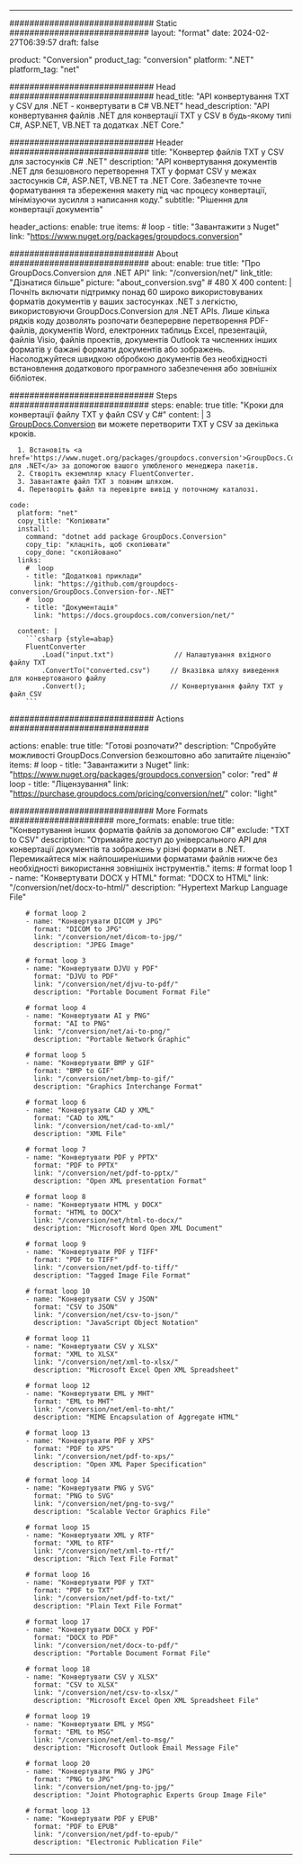  
---
############################# Static ############################
layout: "format"
date: 2024-02-27T06:39:57
draft: false

product: "Conversion"
product_tag: "conversion"
platform: ".NET"
platform_tag: "net"

############################# Head #############################
head_title: "API конвертування TXT у CSV для .NET - конвертувати в C# VB.NET"
head_description: "API конвертування файлів .NET для конвертації TXT у CSV в будь-якому типі C#, ASP.NET, VB.NET та додатках .NET Core."

############################# Header ############################
title: "Конвертер файлів TXT у CSV для застосунків C# .NET" 
description: "API конвертування документів .NET для безшовного перетворення TXT у формат CSV у межах застосунків C#, ASP.NET, VB.NET та .NET Core. Забезпечте точне форматування та збереження макету під час процесу конвертації, мінімізуючи зусилля з написання коду." 
subtitle: "Рішення для конвертації документів" 

header_actions:
  enable: true
  items:
    #  loop
    - title: "Завантажити з Nuget"
      link: "https://www.nuget.org/packages/groupdocs.conversion"


############################# About ############################
about:
    enable: true
    title: "Про GroupDocs.Conversion для .NET API"
    link: "/conversion/net/"
    link_title: "Дізнатися більше"
    picture: "about_conversion.svg" # 480 X 400
    content: |
      Почніть включати підтримку понад 60 широко використовуваних форматів документів у ваших застосунках .NET з легкістю, використовуючи GroupDocs.Conversion для .NET APIs. Лише кілька рядків коду дозволять розпочати безперервне перетворення PDF-файлів, документів Word, електронних таблиць Excel, презентацій, файлів Visio, файлів проектів, документів Outlook та численних інших форматів у бажані формати документів або зображень. Насолоджуйтеся швидкою обробкою документів без необхідності встановлення додаткового програмного забезпечення або зовнішніх бібліотек.


############################# Steps ############################
steps:
    enable: true
    title: "Кроки для конвертації файлу TXT у файл CSV у C#" 
    content: |
      З <a href='https://products.groupdocs.com/conversion/net/'>GroupDocs.Conversion</a> ви можете перетворити TXT у CSV за декілька кроків.
      
      1. Встановіть <a href='https://www.nuget.org/packages/groupdocs.conversion'>GroupDocs.Conversion для .NET</a> за допомогою вашого улюбленого менеджера пакетів. 
      2. Створіть екземпляр класу FluentConverter.  
      3. Завантажте файл TXT з повним шляхом. 
      4. Перетворіть файл та перевірте вивід у поточному каталозі. 
   
    code:
      platform: "net"
      copy_title: "Копіювати"
      install:
        command: "dotnet add package GroupDocs.Conversion"
        copy_tip: "клацніть, щоб скопіювати"
        copy_done: "скопійовано"
      links:
        #  loop
        - title: "Додаткові приклади"
          link: "https://github.com/groupdocs-conversion/GroupDocs.Conversion-for-.NET"
        #  loop
        - title: "Документація"
          link: "https://docs.groupdocs.com/conversion/net/"
          
      content: |
        ```csharp {style=abap}
        FluentConverter
            .Load("input.txt")               // Налаштування вхідного файлу TXT
            .ConvertTo("converted.csv")     // Вказівка шляху виведення для конвертованого файлу
            .Convert();                     // Конвертування файлу TXT у файл CSV        
        ```            

############################# Actions ############################

actions:
  enable: true
  title: "Готові розпочати?"
  description: "Спробуйте можливості GroupDocs.Conversion безкоштовно або запитайте ліцензію"
  items:
    #  loop
    - title: "Завантажити з Nuget"
      link: "https://www.nuget.org/packages/groupdocs.conversion"
      color: "red"
        #  loop
    - title: "Ліцензування"
      link: "https://purchase.groupdocs.com/pricing/conversion/net/"
      color: "light"


############################# More Formats #####################
more_formats:
    enable: true
    title: "Конвертування інших форматів файлів за допомогою C#"
    exclude: "TXT to CSV"
    description: "Отримайте доступ до універсального API для конвертації документів та зображень у різні формати в .NET. Перемикайтеся між найпоширенішими форматами файлів нижче без необхідності використання зовнішніх інструментів."
    items: 
        # format loop 1
        - name: "Конвертувати DOCX у HTML"
          format: "DOCX to HTML"
          link: "/conversion/net/docx-to-html/"
          description: "Hypertext Markup Language File" 

        # format loop 2
        - name: "Конвертувати DICOM у JPG" 
          format: "DICOM to JPG"
          link: "/conversion/net/dicom-to-jpg/"
          description: "JPEG Image" 

        # format loop 3
        - name: "Конвертувати DJVU у PDF"
          format: "DJVU to PDF"
          link: "/conversion/net/djvu-to-pdf/"
          description: "Portable Document Format File" 

        # format loop 4
        - name: "Конвертувати AI у PNG"
          format: "AI to PNG"
          link: "/conversion/net/ai-to-png/"
          description: "Portable Network Graphic" 

        # format loop 5
        - name: "Конвертувати BMP у GIF"
          format: "BMP to GIF"
          link: "/conversion/net/bmp-to-gif/"
          description: "Graphics Interchange Format"

        # format loop 6
        - name: "Конвертувати CAD у XML"
          format: "CAD to XML"
          link: "/conversion/net/cad-to-xml/"
          description: "XML File"

        # format loop 7
        - name: "Конвертувати PDF у PPTX"
          format: "PDF to PPTX"
          link: "/conversion/net/pdf-to-pptx/"
          description: "Open XML presentation Format"

        # format loop 8
        - name: "Конвертувати HTML у DOCX"
          format: "HTML to DOCX"
          link: "/conversion/net/html-to-docx/"
          description: "Microsoft Word Open XML Document"

        # format loop 9
        - name: "Конвертувати PDF у TIFF"
          format: "PDF to TIFF"
          link: "/conversion/net/pdf-to-tiff/"
          description: "Tagged Image File Format" 

        # format loop 10
        - name: "Конвертувати CSV у JSON" 
          format: "CSV to JSON"
          link: "/conversion/net/csv-to-json/"
          description: "JavaScript Object Notation" 

        # format loop 11
        - name: "Конвертувати CSV у XLSX" 
          format: "XML to XLSX"
          link: "/conversion/net/xml-to-xlsx/"
          description: "Microsoft Excel Open XML Spreadsheet"  
          
        # format loop 12
        - name: "Конвертувати EML у MHT"
          format: "EML to MHT"
          link: "/conversion/net/eml-to-mht/"
          description: "MIME Encapsulation of Aggregate HTML"  
              
        # format loop 13
        - name: "Конвертувати PDF у XPS"
          format: "PDF to XPS"
          link: "/conversion/net/pdf-to-xps/"
          description: "Open XML Paper Specification" 
          
        # format loop 14
        - name: "Конвертувати PNG у SVG"
          format: "PNG to SVG"
          link: "/conversion/net/png-to-svg/"
          description: "Scalable Vector Graphics File" 
          
        # format loop 15
        - name: "Конвертувати XML у RTF"
          format: "XML to RTF"
          link: "/conversion/net/xml-to-rtf/"
          description: "Rich Text File Format"
          
        # format loop 16
        - name: "Конвертувати PDF у TXT"
          format: "PDF to TXT"
          link: "/conversion/net/pdf-to-txt/"
          description: "Plain Text File Format"              
        
        # format loop 17
        - name: "Конвертувати DOCX у PDF"
          format: "DOCX to PDF"
          link: "/conversion/net/docx-to-pdf/"
          description: "Portable Document Format File"
 
        # format loop 18
        - name: "Конвертувати CSV у XLSX"
          format: "CSV to XLSX"
          link: "/conversion/net/csv-to-xlsx/"
          description: "Microsoft Excel Open XML Spreadsheet File"
 
        # format loop 19
        - name: "Конвертувати EML у MSG"
          format: "EML to MSG"
          link: "/conversion/net/eml-to-msg/"
          description: "Microsoft Outlook Email Message File"

        # format loop 20
        - name: "Конвертувати PNG у JPG"
          format: "PNG to JPG"
          link: "/conversion/net/png-to-jpg/"
          description: "Joint Photographic Experts Group Image File"

        # format loop 13
        - name: "Конвертувати PDF у EPUB"
          format: "PDF to EPUB"
          link: "/conversion/net/pdf-to-epub/"
          description: "Electronic Publication File"

---

